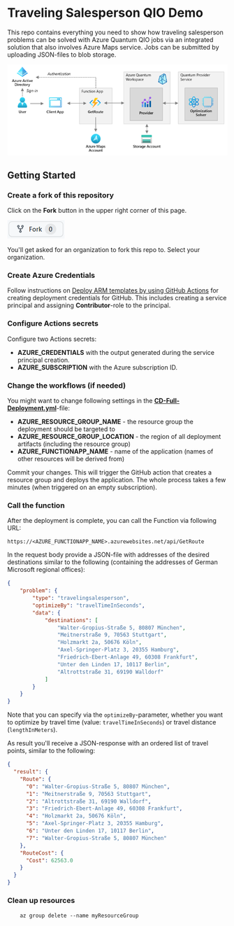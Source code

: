 # Traveling Salesperson QIO Demo
This repo contains everything you need to show how traveling salesperson problems can be solved with Azure Quantum QIO jobs via an integrated solution that also involves Azure Maps service. Jobs can be submitted by uploading JSON-files to blob storage.

![Architecture](doc/media/architecture.png)

## Getting Started

### Create a fork of this repository

Click on the **Fork** button in the upper right corner of this page.

![Fork Button](doc/media/fork-repo-btn.png)

You'll get asked for an organization to fork this repo to. Select your organization.

### Create Azure Credentials

Follow instructions on [Deploy ARM templates by using GitHub Actions](https://docs.microsoft.com/azure/azure-resource-manager/templates/deploy-github-actions) for creating deployment credentials for GitHub. This includes creating a service principal and assigning **Contributor**-role to the principal.

### Configure Actions secrets

Configure two Actions secrets:

- **AZURE_CREDENTIALS** with the output generated during the service principal creation.
- **AZURE_SUBSCRIPTION** with the Azure subscription ID.

### Change the workflows (if needed)

You might want to change following settings in the **[CD-Full-Deployment.yml](.github/workflows/CD-Full-Deployment.yml)**-file:

- **AZURE_RESOURCE_GROUP_NAME** - the resource group the deployment should be targeted to
- **AZURE_RESOURCE_GROUP_LOCATION** - the region of all deployment artifacts (including the resource group)
- **AZURE_FUNCTIONAPP_NAME** - name of the application (names of other resources will be derived from)

Commit your changes. This will trigger the GitHub action that creates a resource group and deploys the application. The whole process takes a few minutes (when triggered on an empty subscription).

### Call the function

After the deployment is complete, you can call the Function via following URL:

```AzureCli
https://<AZURE_FUNCTIONAPP_NAME>.azurewebsites.net/api/GetRoute
```

In the request body provide a JSON-file with addresses of the desired destinations similar to the following (containing the addresses of German Microsoft regional offices):

```json
{
    "problem": {
        "type": "travelingsalesperson",
        "optimizeBy": "travelTimeInSeconds",
        "data": {
            "destinations": [
                "Walter-Gropius-Straße 5, 80807 München",
                "Meitnerstraße 9, 70563 Stuttgart",
                "Holzmarkt 2a, 50676 Köln",
                "Axel-Springer-Platz 3, 20355 Hamburg",
                "Friedrich-Ebert-Anlage 49, 60308 Frankfurt",
                "Unter den Linden 17, 10117 Berlin",
                "Altrottstraße 31, 69190 Walldorf"
            ]
        }
    } 
}
```

Note that you can specify via the ```optimizeBy```-parameter, whether you want to optimize by travel time (value: ```travelTimeInSeconds```) or travel distance (```lengthInMeters```).

As result you'll receive a JSON-response with an ordered list of travel points, similar to the following:

```json
{
  "result": {
    "Route": {
      "0": "Walter-Gropius-Straße 5, 80807 München",
      "1": "Meitnerstraße 9, 70563 Stuttgart",
      "2": "Altrottstraße 31, 69190 Walldorf",
      "3": "Friedrich-Ebert-Anlage 49, 60308 Frankfurt",
      "4": "Holzmarkt 2a, 50676 Köln",
      "5": "Axel-Springer-Platz 3, 20355 Hamburg",
      "6": "Unter den Linden 17, 10117 Berlin",
      "7": "Walter-Gropius-Straße 5, 80807 München"
    },
    "RouteCost": {
      "Cost": 62563.0
    }
  }
}
```

### Clean up resources

```AzureCli
    az group delete --name myResourceGroup
```